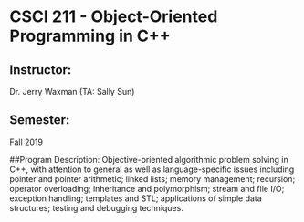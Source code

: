 # CSCI 211 - Object-Oriented Programming in C++
## Instructor:
Dr. Jerry Waxman (TA: Sally Sun)

## Semester:
Fall 2019

##Program Description: 
Objective-oriented algorithmic problem solving in C++, with attention to general as well as language-specific issues including pointer and pointer arithmetic; linked lists; memory management; recursion; operator overloading; inheritance and polymorphism; stream and file I/O; exception handling; templates and STL; applications of simple data structures; testing and debugging techniques.
